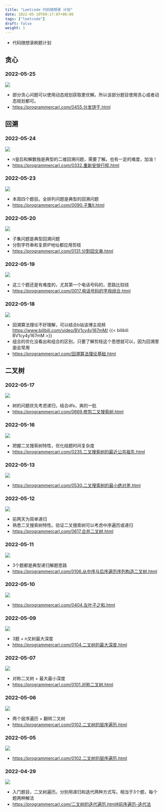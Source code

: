 ```yaml
---
title: "Leetcode 代码随想录 计划"
date: 2022-05-10T09:17:07+08:00
tags: ["leetcode"]
draft: false
weight: 1
---
```


- 代码随想录刷题计划

<!--more-->

## 贪心
### 2022-05-25
<img src="https://note-site-pic-1259606004.cos.ap-beijing.myqcloud.com/img/20220519105423.png"/>

- 部分贪心问题可以使用动态规划获取更优解。所以该部分题目使用贪心或者动态规划都可。
- <https://programmercarl.com/0455.分发饼干.html>


## 回溯
### 2022-05-24
<img src="https://note-site-pic-1259606004.cos.ap-beijing.myqcloud.com/img/20220518114739.png"/>

- n皇后和解数独是典型的二维回溯问题，需要了解。也有一定的难度，加油！
- <https://programmercarl.com/0332.重新安排行程.html>


### 2022-05-23
<img src="https://note-site-pic-1259606004.cos.ap-beijing.myqcloud.com/img/20220516142212.png"/>

- 本周四个题目。全排列问题是典型的回溯问题
- <https://programmercarl.com/0090.子集II.html>


### 2022-05-20
<img src="https://note-site-pic-1259606004.cos.ap-beijing.myqcloud.com/img/20220516114919.png"/>

- 子集问题是典型回溯问题
- 分割字符串和复原IP地址都应用剪枝
- <https://programmercarl.com/0131.分割回文串.html>


### 2022-05-19
<img src="https://note-site-pic-1259606004.cos.ap-beijing.myqcloud.com/img/20220512111439.png"/>

- 这三个题还是有难度的，尤其第一个电话号码的，思路比较绕
- <https://programmercarl.com/0017.电话号码的字母组合.html>


### 2022-05-18
<img src="https://note-site-pic-1259606004.cos.ap-beijing.myqcloud.com/img/20220511130758.png"/>

- 回溯算法理论不好理解，可以结合b站该博主视频<https://www.bilibili.com/video/BV1cy4y167mM/>
{{< bilibili BV1cy4y167mM >}}
- 组合的优化没看出和组合的区别，只要了解剪枝这个思想就可以，因为回溯里面会常用
- <https://programmercarl.com/回溯算法理论基础.html>


## 二叉树
### 2022-05-17
<img src="https://note-site-pic-1259606004.cos.ap-beijing.myqcloud.com/img/20220511094741.png"/>

- 树的问题优先考虑递归，结合dfs，爽的一批
- <https://programmercarl.com/0669.修剪二叉搜索树.html>


### 2022-05-16
<img src="https://note-site-pic-1259606004.cos.ap-beijing.myqcloud.com/img/20220511094610.png"/>

- 把握二叉搜索树特性，优化结题时间复杂度
- <https://programmercarl.com/0235.二叉搜索树的最近公共祖先.html>


### 2022-05-13
<img src="https://note-site-pic-1259606004.cos.ap-beijing.myqcloud.com/img/20220510115509.png"/>

- <https://programmercarl.com/0530.二叉搜索树的最小绝对差.html>


### 2022-05-12
<img src="https://note-site-pic-1259606004.cos.ap-beijing.myqcloud.com/img/20220510111907.png"/>

- 前两天为简单递归
- 熟悉二叉搜索树特性。验证二叉搜索树可以考虑中序遍历或递归
- <https://programmercarl.com/0617.合并二叉树.html>


### 2022-05-11
<img src="https://note-site-pic-1259606004.cos.ap-beijing.myqcloud.com/img/20220510103934.png"/>

- 3个题都是典型递归解题思路
- <https://programmercarl.com/0106.从中序与后序遍历序列构造二叉树.html>


### 2022-05-10
<img src="https://note-site-pic-1259606004.cos.ap-beijing.myqcloud.com/img/20220510093657.png"/>

- <https://programmercarl.com/0404.左叶子之和.html>


### 2022-05-09
<img src="https://note-site-pic-1259606004.cos.ap-beijing.myqcloud.com/img/20220510093352.png"/>

- 3题 + n叉树最大深度
- <https://programmercarl.com/0104.二叉树的最大深度.html>


### 2022-05-07
<img src="https://note-site-pic-1259606004.cos.ap-beijing.myqcloud.com/img/20220510093232.png"/>

- 对称二叉树 + 最大最小深度
- <https://programmercarl.com/0101.对称二叉树.html>


### 2022-05-06
<img src="https://note-site-pic-1259606004.cos.ap-beijing.myqcloud.com/img/20220510093110.png"/>

- 两个层序遍历 + 翻转二叉树
- <https://programmercarl.com/0102.二叉树的层序遍历.html>


### 2022-05-05
<img src="https://note-site-pic-1259606004.cos.ap-beijing.myqcloud.com/img/20220510092811.png"/>

- <https://programmercarl.com/0102.二叉树的层序遍历.html>


### 2022-04-29
<img src="https://note-site-pic-1259606004.cos.ap-beijing.myqcloud.com/img/20220510092645.png"/>

- 入门题目，二叉树遍历。分别用递归和迭代两种方式写。相当于3个题，每个题两种解法
- <https://programmercarl.com/二叉树的迭代遍历.html#前序遍历-迭代法>
